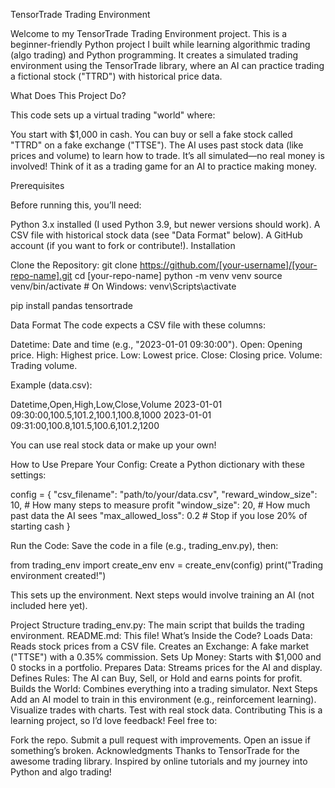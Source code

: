 TensorTrade Trading Environment

Welcome to my TensorTrade Trading Environment project. This is a beginner-friendly Python project I built while learning algorithmic trading (algo trading) and Python programming. It creates a simulated trading environment using the TensorTrade library, where an AI can practice trading a fictional stock ("TTRD") with historical price data.

What Does This Project Do?

This code sets up a virtual trading "world" where:

You start with $1,000 in cash.
You can buy or sell a fake stock called "TTRD" on a fake exchange ("TTSE").
The AI uses past stock data (like prices and volume) to learn how to trade.
It’s all simulated—no real money is involved!
Think of it as a trading game for an AI to practice making money.

Prerequisites

Before running this, you’ll need:

Python 3.x installed (I used Python 3.9, but newer versions should work).
A CSV file with historical stock data (see "Data Format" below).
A GitHub account (if you want to fork or contribute!).
Installation

Clone the Repository:
git clone https://github.com/[your-username]/[your-repo-name].git
cd [your-repo-name]
python -m venv venv source venv/bin/activate # On Windows: venv\Scripts\activate

pip install pandas tensortrade

Data Format The code expects a CSV file with these columns:

Datetime: Date and time (e.g., "2023-01-01 09:30:00"). Open: Opening price. High: Highest price. Low: Lowest price. Close: Closing price. Volume: Trading volume.

Example (data.csv):

Datetime,Open,High,Low,Close,Volume 2023-01-01 09:30:00,100.5,101.2,100.1,100.8,1000 2023-01-01 09:31:00,100.8,101.5,100.6,101.2,1200

You can use real stock data or make up your own!

How to Use Prepare Your Config: Create a Python dictionary with these settings:

config = { "csv_filename": "path/to/your/data.csv", "reward_window_size": 10, # How many steps to measure profit "window_size": 20, # How much past data the AI sees "max_allowed_loss": 0.2 # Stop if you lose 20% of starting cash }

Run the Code: Save the code in a file (e.g., trading_env.py), then:

from trading_env import create_env env = create_env(config) print("Trading environment created!")

This sets up the environment. Next steps would involve training an AI (not included here yet).

Project Structure trading_env.py: The main script that builds the trading environment. README.md: This file! What’s Inside the Code? Loads Data: Reads stock prices from a CSV file. Creates an Exchange: A fake market ("TTSE") with a 0.35% commission. Sets Up Money: Starts with $1,000 and 0 stocks in a portfolio. Prepares Data: Streams prices for the AI and display. Defines Rules: The AI can Buy, Sell, or Hold and earns points for profit. Builds the World: Combines everything into a trading simulator. Next Steps Add an AI model to train in this environment (e.g., reinforcement learning). Visualize trades with charts. Test with real stock data. Contributing This is a learning project, so I’d love feedback! Feel free to:

Fork the repo. Submit a pull request with improvements. Open an issue if something’s broken. Acknowledgments Thanks to TensorTrade for the awesome trading library. Inspired by online tutorials and my journey into Python and algo trading!
